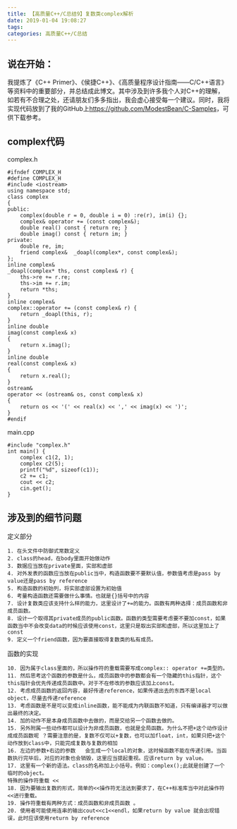 ```yaml
---
title: 【高质量C++/C总结9】复数类complex解析
date: 2019-01-04 19:08:27
tags:
categories: 高质量C++/C总结
---
```


## 说在开始：

我提炼了《C++ Primer》、《侯捷C++》、《高质量程序设计指南——C/C++语言》等资料中的重要部分，并总结成此博文。其中涉及到许多我个人对C++的理解，如若有不合理之处，还请朋友们多多指出，我会虚心接受每一个建议。同时，我将实现代码放到了我的GitHub上<https://github.com/ModestBean/C-Samples>，可供下载参考。
<!-- more -->
## complex代码

complex.h

```
#ifndef COMPLEX_H
#define COMPLEX_H
#include <iostream>
using namespace std;
class complex
{
public:
	complex(double r = 0, double i = 0) :re(r), im(i) {};
	complex& operator += (const complex&);
	double real() const { return re; }
	double imag() const { return im; }
private:
	double re, im;
	friend complex&  _doapl(complex*, const complex&);
};
inline complex&
_doapl(complex* ths, const complex& r) {
	ths->re += r.re;
	ths->im += r.im;
	return *ths;
}
inline complex&
complex::operator += (const complex& r) {
	return _doapl(this, r);
}
inline double
imag(const complex& x)
{
	return x.imag();
}
inline double
real(const complex& x)
{
	return x.real();
}
ostream&
operator << (ostream& os, const complex& x)
{
	return os << '(' << real(x) << ',' << imag(x) << ')';
}
#endif
```

main.cpp

```
#include "complex.h"
int main() {
	complex c1(2, 1);
	complex c2(5);
	printf("%d", sizeof(c1));
	c2 += c1;
	cout << c2;
	cin.get();
}
```

## 涉及到的细节问题

定义部分

	1. 在头文件中防御式常数定义
	2. class的head，在body里面开始做动作
	3. 数据应当放在private里面，实部和虚部
	4. 对外发表的函数应当放在public当中，构造函数要不要默认值，参数值考虑是pass by value还是pass by reference
	5. 构造函数的初始列，将实部虚部设置为初始值
	6. 考量构造函数还需要做什么事情。也就是{}括号中的内容
	7. 设计复数类应该支持什么样的能力，这里设计了+=的能力。函数有两种选择：成员函数和非成员函数。
	8. 设计一个取得其private成员的public函数。函数的类型需要考虑要不要加const，如果函数当中不会改变data的时候应该使用const，这里只是取出实部和虚部，所以这里加上了const
	9. 定义一个friend函数，因为要直接取得复数类的私有成员。

函数的实现

	10. 因为属于class里面的，所以操作符的重载需要写成complex:: operator +=类型的。
	11. 然后思考这个函数的参数是什么，成员函数中的参数都会有一个隐藏的this指针，这个this指针会优先传递成员函数中。对于不在修改的参数应该加上const。
	12. 考虑成员函数的返回内容，最好传递reference，如果传递出去的东西不是local object，尽量去传递reference
	13. 考虑函数是不是可以变成inline函数，能不能成为内联函数不知道，只有编译器才可以做出最终的决定。
	14. 加的动作不是本身成员函数中去做的，而是交给另一个函数去做的。
	15. 另外附属一些动作都可以设计为非成员函数，也就是全局函数。为什么不把+这个动作设计成成员函数呢 ？需要注意的是，复数不仅可以+复数，也可以加float，int，如果只把+这个动作放到class中，只能完成复数与复数的相加
	16. 左边的参数+右边的参数   会生成一个local的对象，这时候函数不能在传递引用。当函数执行完毕后，对应的对象也会销毁，这里应当提起重视。应该return by value。
	17. 这里有一个新的语法。class的名称加上小括号。例如：complex();此就是创建了一个临时的object。
	特殊的操作符重载 <<
	18. 因为要输出复数的形式，简单的<<操作符无法达到要求了，在C++标准库当中对此操作符<<进行重载。
	19. 操作符重载有两种方式：成员函数和非成员函数 。
	20. 使用者可能使用连串的输出cout<<c1<<endl，如果return by value 就会出现错误，此时应该使用return by reference